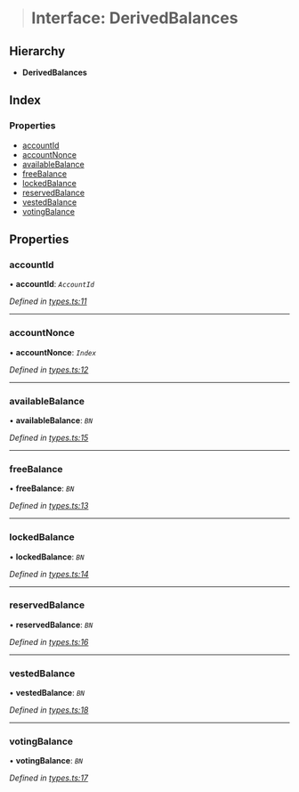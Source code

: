 > # Interface: DerivedBalances

## Hierarchy

* **DerivedBalances**

## Index

### Properties

* [accountId](_types_.derivedbalances.md#accountid)
* [accountNonce](_types_.derivedbalances.md#accountnonce)
* [availableBalance](_types_.derivedbalances.md#availablebalance)
* [freeBalance](_types_.derivedbalances.md#freebalance)
* [lockedBalance](_types_.derivedbalances.md#lockedbalance)
* [reservedBalance](_types_.derivedbalances.md#reservedbalance)
* [vestedBalance](_types_.derivedbalances.md#vestedbalance)
* [votingBalance](_types_.derivedbalances.md#votingbalance)

## Properties

###  accountId

• **accountId**: *`AccountId`*

*Defined in [types.ts:11](https://github.com/polkadot-js/api/blob/66ab3ac/packages/api-derive/src/types.ts#L11)*

___

###  accountNonce

• **accountNonce**: *`Index`*

*Defined in [types.ts:12](https://github.com/polkadot-js/api/blob/66ab3ac/packages/api-derive/src/types.ts#L12)*

___

###  availableBalance

• **availableBalance**: *`BN`*

*Defined in [types.ts:15](https://github.com/polkadot-js/api/blob/66ab3ac/packages/api-derive/src/types.ts#L15)*

___

###  freeBalance

• **freeBalance**: *`BN`*

*Defined in [types.ts:13](https://github.com/polkadot-js/api/blob/66ab3ac/packages/api-derive/src/types.ts#L13)*

___

###  lockedBalance

• **lockedBalance**: *`BN`*

*Defined in [types.ts:14](https://github.com/polkadot-js/api/blob/66ab3ac/packages/api-derive/src/types.ts#L14)*

___

###  reservedBalance

• **reservedBalance**: *`BN`*

*Defined in [types.ts:16](https://github.com/polkadot-js/api/blob/66ab3ac/packages/api-derive/src/types.ts#L16)*

___

###  vestedBalance

• **vestedBalance**: *`BN`*

*Defined in [types.ts:18](https://github.com/polkadot-js/api/blob/66ab3ac/packages/api-derive/src/types.ts#L18)*

___

###  votingBalance

• **votingBalance**: *`BN`*

*Defined in [types.ts:17](https://github.com/polkadot-js/api/blob/66ab3ac/packages/api-derive/src/types.ts#L17)*